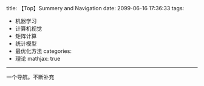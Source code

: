 title: 【Top】Summery and Navigation
date: 2099-06-16 17:36:33
tags: 
- 机器学习
- 计算机视觉
- 矩阵计算
- 统计模型
- 最优化方法
categories: 
- 理论
mathjax: true 
---

一个导航。不断补充